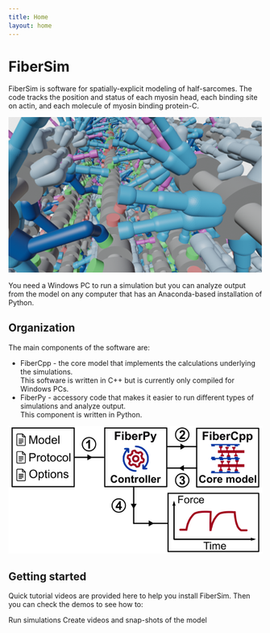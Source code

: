 ```yaml
---
title: Home
layout: home
---
```


# FiberSim

FiberSim is software for spatially-explicit modeling of half-sarcomes. The code tracks the position and status of each myosin head, each binding site on actin, and each molecule of myosin binding protein-C.

![](img/FiberSim_render.png)

You need a Windows PC to run a simulation but you can analyze output from the model on any computer that has an Anaconda-based installation of Python.

##  Organization
The main components of the software are:

+ FiberCpp - the core model that implements the calculations underlying the simulations.<br>
This software is written in C++ but is currently only compiled for Windows PCs.
+ FiberPy - accessory code that makes it easier to run different types of simulations and analyze output.<br>
This component is written in Python.

![](img/code_structure.png)

## Getting started
Quick tutorial videos are provided here to help you install FiberSim. Then you can check the demos to see how to:

Run simulations
Create videos and snap-shots of the model
